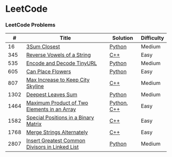 LeetCode
========

### LeetCode Problems


| # | Title | Solution | Difficulty |
|---| ----- | -------- | ---------- |
|16  |[3Sum Closest](https://leetcode.com/problems/3sum-closest/) | [Python](/problems/python/3sum-closest.py)|Medium|
|345 |[Reverse Vowels of a String](https://leetcode.com/problems/reverse-vowels-of-a-string/) | [C++](/problems/cpp/reverse-vowels-of-a-string.cpp)|Easy|
|535 |[Encode and Decode TinyURL](https://leetcode.com/problems/encode-and-decode-tinyurl/) | [Python](/problems/python/encode-and-decode-tinyurl.py)|Medium|
|605 |[Can Place Flowers](https://leetcode.com/problems/can-place-flowers/) | [Python](/problems/python/can-place-flowers.py)|Easy|
|807 |[Max Increase to Keep City Skyline](https://leetcode.com/problems/max-increase-to-keep-city-skyline/) | [C++](/problems/cpp/max-increase-to-keep-city-skyline.cpp)|Medium|
|1302|[Deepest Leaves Sum](https://leetcode.com/problems/deepest-leaves-sum/) | [Python](/problems/python/deepest-leaves-sum.py)|Medium|
|1464|[Maximum Product of Two Elements in an Array](https://leetcode.com/problems/maximum-product-of-two-elements-in-an-array/) | [Python](/problems/python/maximum-product-of-two-elements-in-an-array.py), [C++](/problems/cpp/maximum-product-of-two-elements-in-an-array.cpp)|Easy|
|1582|[Special Positions in a Binary Matrix](https://leetcode.com/problems/special-positions-in-a-binary-matrix/) | [C++](/problems/cpp/special-positions-in-a-binary-matrix.cpp)|Easy|
|1768|[Merge Strings Alternately](https://leetcode.com/problems/merge-strings-alternately/) | [C++](/problems/cpp/merge-strings-alternately.cpp)|Easy|
|2807|[Insert Greatest Common Divisors in Linked List](https://leetcode.com/problems/insert-greatest-common-divisors-in-linked-list/) | [Python](/problems/python/insert-greatest-common-divisors-in-linked-list.py)|Medium|
